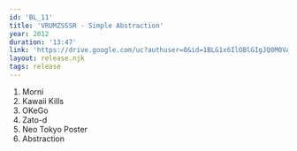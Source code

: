 ```yaml
---
id: 'BL_11'
title: 'VRUMZSSSR - Simple Abstraction'
year: 2012
duration: '13:47'
link: 'https://drive.google.com/uc?authuser=0&id=1BLG1x6IlOBlGIgJQ0M0VAE8TZ2hZcXnp&export=download'
layout: release.njk
tags: release
---
```


01. Morni
02. Kawaii Kills
03. OKeGo
04. Zato-d
05. Neo Tokyo Poster
06. Abstraction